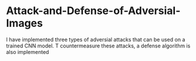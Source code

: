 # Attack-and-Defense-of-Adversial-Images
I have implemented three types of adversial attacks that can be used on a trained CNN model. T countermeasure these attacks, a defense algorithm is also implemented
